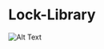 # Lock-Library

![Alt Text](https://github.com/lalitagarwal/Lock-Library/tree/master/images/Imm-Trans-PIN.gif)
